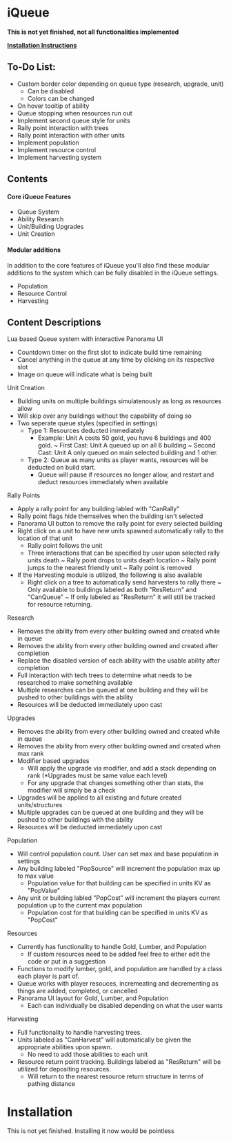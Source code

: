 # iQueue

**This is not yet finished, not all functionalities implemented**

**[Installation Instructions](#Installation)**

## To-Do List:
- Custom border color depending on queue type (research, upgrade, unit)
  * Can be disabled
  * Colors can be changed
- On hover tooltip of ability
- Queue stopping when resources run out
- Implement second queue style for units
- Rally point interaction with trees
- Rally point interaction with other units
- Implement population
- Implement resource control
- Implement harvesting system

## Contents

#### Core iQueue Features
- Queue System
- Ability Research
- Unit/Building Upgrades
- Unit Creation

#### Modular additions
In addition to the core features of iQueue you'll also find these modular additions to the system which can be fully disabled in the iQueue settings.
- Population
- Resource Control
- Harvesting


## Content Descriptions
Lua based Queue system with interactive Panorama UI
- Countdown timer on the first slot to indicate build time remaining
- Cancel anything in the queue at any time by clicking on its respective slot
- Image on queue will indicate what is being built

Unit Creation
- Building units on multiple buildings simulatenously as long as resources allow
- Will skip over any buildings without the capability of doing so
- Two seperate queue styles (specified in settings)
  * Type 1: Resources deducted immediately
    - Example: Unit A costs 50 gold, you have 6 buildings and 400 gold.
      ~ First Cast: Unit A queued up on all 6 building
      ~ Second Cast: Unit A only queued on main selected building and 1 other.
  * Type 2: Queue as many units as player wants, resources will be deducted on build start.
    - Queue will pause if resources no longer allow, and restart and deduct resources immediately when available

Rally Points
- Apply a rally point for any building labled with "CanRally"
- Rally point flags hide themselves when the building isn't selected
- Panorama UI button to remove the rally point for every selected building
- Right click on a unit to have new units spawned automatically rally to the location of that unit
  * Rally point follows the unit
  * Three interactions that can be specified by user upon selected rally units death
    ~ Rally point drops to units death location
    ~ Rally point jumps to the nearest friendly unit
    ~ Rally point is removed
- If the Harvesting module is utilized, the following is also available
  * Right click on a tree to automatically send harvesters to rally there
    ~ Only available to buildings labeled as both "ResReturn" and "CanQueue"
    ~ If only labeled as "ResReturn" it will still be tracked for resource returning.

Research
- Removes the ability from every other building owned and created while in queue
- Removes the ability from every other building owned and created after completion
- Replace the disabled version of each ability with the usable ability after completion
- Full interaction with tech trees to determine what needs to be researched to make something available
- Multiple researches can be queued at one building and they will be pushed to other buildings with the ability
- Resources will be deducted immediately upon cast

Upgrades
- Removes the ability from every other building owned and created while in queue
- Removes the ability from every other building owned and created when max rank
- Modifier based upgrades
  * Will apply the upgrade via modifier, and add a stack depending on rank (*Upgrades must be same value each level)
  * For any upgrade that changes something other than stats, the modifier will simply be a check
- Upgrades will be applied to all existing and future created units/structures
- Multiple upgrades can be queued at one building and they will be pushed to other buildings with the ability
- Resources will be deducted immediately upon cast

Population
- Will control population count. User can set max and base population in settings
- Any building labeled "PopSource" will increment the population max up to max value
  * Population value for that building can be specified in units KV as "PopValue"
- Any unit or building labled "PopCost" will increment the players current population up to the current max population
  * Population cost for that building can be specified in units KV as "PopCost"

Resources
- Currently has functionality to handle Gold, Lumber, and Population
  * If custom resources need to be added feel free to either edit the code or put in a suggestion
- Functions to modify lumber, gold, and population are handled by a class each player is part of.
- Queue works with player resouces, incremeating and decrementing as things are added, completed, or cancelled
- Panorama UI layout for Gold, Lumber, and Population
  * Each can individually be disabled depending on what the user wants

Harvesting
- Full functionality to handle harvesting trees. 
- Units labeled as "CanHarvest" will automatically be given the appropriate abilities upon spawn.
  * No need to add those abilities to each unit
- Resource return point tracking. Buildings labeled as "ResReturn" will be utilized for depositing resources.
  * Will return to the nearest resource return structure in terms of pathing distance

# Installation

This is not yet finished. Installing it now would be pointless
